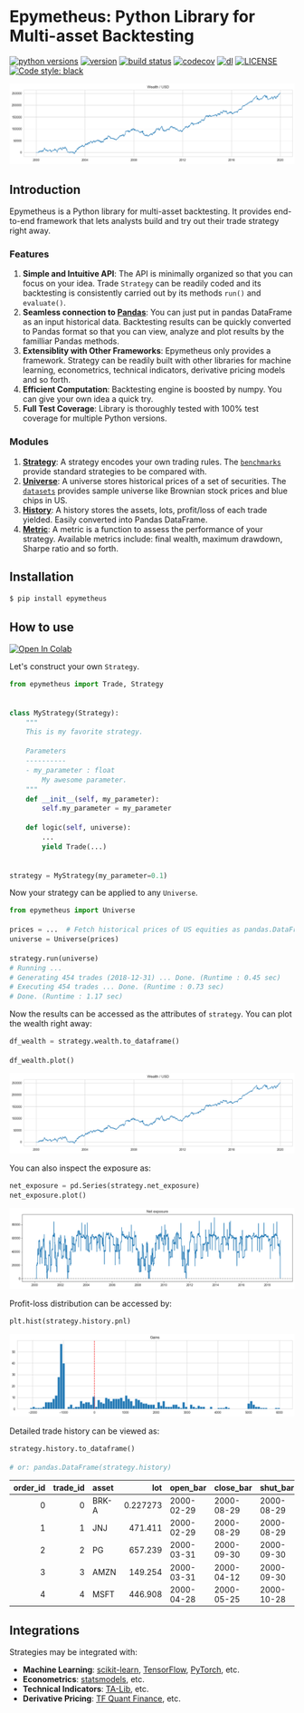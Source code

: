 # Epymetheus: Python Library for Multi-asset Backtesting

[![python versions](https://img.shields.io/pypi/pyversions/epymetheus.svg)](https://pypi.org/project/epymetheus/)
[![version](https://img.shields.io/pypi/v/epymetheus.svg)](https://pypi.org/project/epymetheus/)
[![build status](https://travis-ci.com/simaki/epymetheus.svg?branch=master)](https://travis-ci.com/simaki/epymetheus)
[![codecov](https://codecov.io/gh/simaki/epymetheus/branch/master/graph/badge.svg)](https://codecov.io/gh/simaki/epymetheus)
[![dl](https://img.shields.io/pypi/dm/epymetheus)](https://pypi.org/project/epymetheus/)
[![LICENSE](https://img.shields.io/github/license/simaki/epymetheus)](LICENSE)
[![Code style: black](https://img.shields.io/badge/code%20style-black-000000.svg)](https://github.com/psf/black)

![wealth](examples/howto/wealth.png)

## Introduction

Epymetheus is a Python library for multi-asset backtesting.
It provides end-to-end framework that lets analysts build and try out their trade strategy right away.

### Features

1. **Simple and Intuitive API**: The API is minimally organized so that you can focus on your idea. Trade `Strategy` can be readily coded and its backtesting is consistently carried out by its methods `run()` and `evaluate()`.
2. **Seamless connection to [Pandas](https://github.com/pandas-dev/pandas)**: You can just put in pandas DataFrame as an input historical data. Backtesting results can be quickly converted to Pandas format so that you can view, analyze and plot results by the familliar Pandas methods.
3. **Extensiblity with Other Frameworks**: Epymetheus only provides a framework. Strategy can be readily built with other libraries for machine learning, econometrics, technical indicators, derivative pricing models and so forth.
4. **Efficient Computation**: Backtesting engine is boosted by numpy. You can give your own idea a quick try.
5. **Full Test Coverage**: Library is thoroughly tested with 100% test coverage for multiple Python versions.

### Modules

1. **[Strategy](https://github.com/simaki/epymetheus/tree/master/epymetheus/strategy)**: A strategy encodes your own trading rules. The [`benchmarks`](https://github.com/simaki/epymetheus/tree/master/epymetheus/benchmarks) provide standard strategies to be compared with.
2. **[Universe](https://github.com/simaki/epymetheus/tree/master/epymetheus/universe)**: A universe stores historical prices of a set of securities. The [`datasets`](https://github.com/simaki/epymetheus/tree/master/epymetheus/datasets) provides sample universe like Brownian stock prices and blue chips in US.
3. **[History](https://github.com/simaki/epymetheus/tree/master/epymetheus/history)**: A history stores the assets, lots, profit/loss of each trade yielded. Easily converted into Pandas DataFrame.
4. **[Metric](https://github.com/simaki/epymetheus/tree/master/epymetheus/metric)**: A metric is a function to assess the performance of your strategy. Available metrics include: final wealth, maximum drawdown, Sharpe ratio and so forth.

## Installation

```sh
$ pip install epymetheus
```

## How to use

[![Open In Colab](https://colab.research.google.com/assets/colab-badge.svg)](https://colab.research.google.com/github/simaki/epymetheus/blob/master/examples/howto/howto.ipynb)

Let's construct your own `Strategy`.

```python
from epymetheus import Trade, Strategy


class MyStrategy(Strategy):
    """
    This is my favorite strategy.

    Parameters
    ----------
    - my_parameter : float
        My awesome parameter.
    """
    def __init__(self, my_parameter):
        self.my_parameter = my_parameter

    def logic(self, universe):
        ...
        yield Trade(...)


strategy = MyStrategy(my_parameter=0.1)
```

Now your strategy can be applied to any `Universe`.

```python
from epymetheus import Universe

prices = ...  # Fetch historical prices of US equities as pandas.DataFrame
universe = Universe(prices)

strategy.run(universe)
# Running ...
# Generating 454 trades (2018-12-31) ... Done. (Runtime : 0.45 sec)
# Executing 454 trades ... Done. (Runtime : 0.73 sec)
# Done. (Runtime : 1.17 sec)
```

Now the results can be accessed as the attributes of `strategy`.
You can plot the wealth right away:

```python
df_wealth = strategy.wealth.to_dataframe()

df_wealth.plot()
```

![wealth](examples/howto/wealth.png)

You can also inspect the exposure as:

```python
net_exposure = pd.Series(strategy.net_exposure)
net_exposure.plot()
```

![exposure](examples/howto/exposure.png)

Profit-loss distribution can be accessed by:

```python
plt.hist(strategy.history.pnl)
```

![pnl](examples/howto/pnl.png)

Detailed trade history can be viewed as:

```python
strategy.history.to_dataframe()

# or: pandas.DataFrame(strategy.history)
```

|   order_id |   trade_id | asset   |           lot | open_bar    | close_bar   | shut_bar    |   take |   stop |          pnl |
|-----------:|-----------:|:--------|--------------:|:------------|:------------|:------------|-------:|-------:|-------------:|
|          0 |          0 | BRK-A   |     0.227273  | 2000-02-29  | 2000-08-29  | 2000-08-29  |   5000 |  -1000 |  3113.64     |
|          1 |          1 | JNJ     |   471.411     | 2000-02-29  | 2000-08-29  | 2000-08-29  |   5000 |  -1000 |  3097.16     |
|          2 |          2 | PG      |   657.239     | 2000-03-31  | 2000-09-30  | 2000-09-30  |   5000 |  -1000 |  2061.64     |
|          3 |          3 | AMZN    |   149.254     | 2000-03-31  | 2000-04-12  | 2000-09-30  |   5000 |  -1000 | -1585.82     |
|          4 |          4 | MSFT    |   446.908     | 2000-04-28  | 2000-05-25  | 2000-10-28  |   5000 |  -1000 | -1182.8      |

## Integrations

Strategies may be integrated with:

- **Machine Learning**: [scikit-learn](https://github.com/scikit-learn/scikit-learn), [TensorFlow](https://github.com/tensorflow/tensorflow), [PyTorch](https://github.com/pytorch/pytorch), etc.
- **Econometrics**: [statsmodels](https://github.com/statsmodels/statsmodels), etc.
- **Technical Indicators**: [TA-Lib](https://github.com/mrjbq7/ta-lib), etc.
- **Derivative Pricing**: [TF Quant Finance](https://github.com/google/tf-quant-finance), etc.
